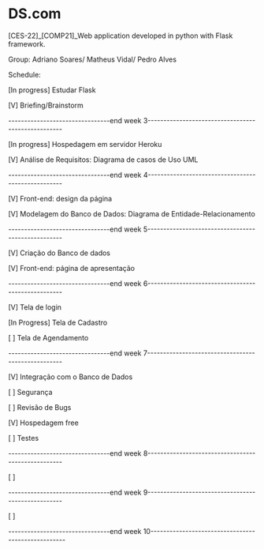 # DS.com
[CES-22]_[COMP21]_Web application developed in python with Flask framework. 

Group: Adriano Soares/ Matheus Vidal/ Pedro Alves

Schedule:

[In progress] Estudar Flask

[V] Briefing/Brainstorm

--------------------------------end week 3---------------------------------------------------

[In progress] Hospedagem em servidor Heroku

[V] Análise de Requisitos: Diagrama de casos de Uso UML

--------------------------------end week 4---------------------------------------------------

[V] Front-end: design da página

[V] Modelagem do Banco de Dados: Diagrama de Entidade-Relacionamento

--------------------------------end week 5---------------------------------------------------

[V] Criação do Banco de dados 

[V] Front-end: página de apresentação
 
--------------------------------end week 6---------------------------------------------------

[V] Tela de login

[In Progress] Tela de Cadastro

[ ] Tela de Agendamento

--------------------------------end week 7---------------------------------------------------

[V] Integração com o Banco de Dados

[ ] Segurança

[ ] Revisão de Bugs

[V] Hospedagem free

[ ] Testes

--------------------------------end week 8---------------------------------------------------

[ ] 

--------------------------------end week 9---------------------------------------------------

[ ] 

--------------------------------end week 10---------------------------------------------------
